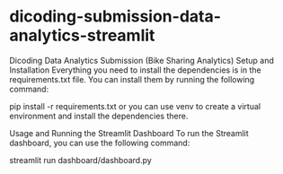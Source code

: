 # dicoding-submission-data-analytics-streamlit

Dicoding Data Analytics Submission (Bike Sharing Analytics)
Setup and Installation
Everything you need to install the dependencies is in the requirements.txt file. You can install them by running the following command:

pip install -r requirements.txt
or you can use venv to create a virtual environment and install the dependencies there.

Usage and Running the Streamlit Dashboard
To run the Streamlit dashboard, you can use the following command:

streamlit run dashboard/dashboard.py
